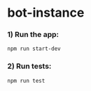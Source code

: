 # bot-instance

### 1) Run the app:

```
npm run start-dev
```

### 2) Run tests:

```
npm run test
```

